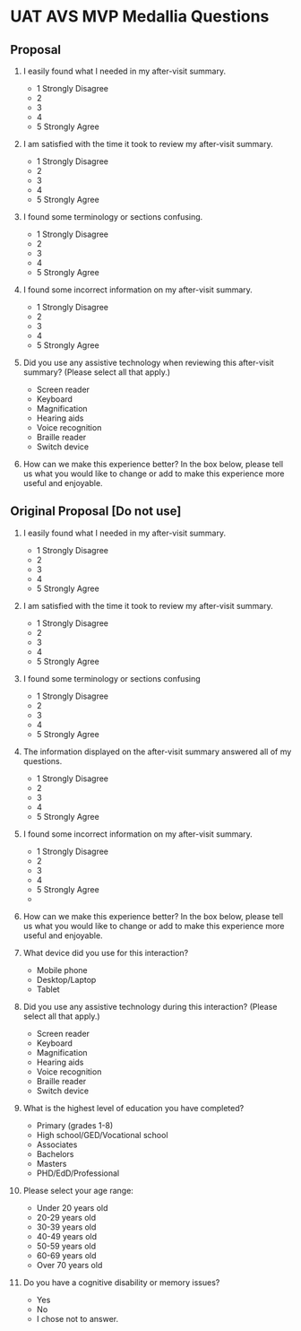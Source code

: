 # UAT AVS MVP Medallia Questions
## Proposal
1.	I easily found what I needed in my after-visit summary.
    - 1 Strongly Disagree
    - 2
    - 3
    - 4
    - 5 Strongly Agree

2.	I am satisfied with the time it took to review my after-visit summary.
    - 1 Strongly Disagree
    - 2
    - 3
    - 4
    - 5 Strongly Agree        


3.	I found some terminology or sections confusing.
    - 1 Strongly Disagree
    - 2
    - 3
    - 4
    - 5 Strongly Agree            

 
4.	I found some incorrect information on my after-visit summary.
     - 1 Strongly Disagree
    - 2
    - 3
    - 4
    - 5 Strongly Agree


5.	Did you use any assistive technology when reviewing this after-visit summary? (Please select all that apply.)
    - Screen reader
    - Keyboard
    - Magnification
    - Hearing aids
    - Voice recognition
    - Braille reader
    - Switch device


6.	How can we make this experience better? In the box below, please tell us what you would like to change or add to make this experience more useful and enjoyable.

  



## Original Proposal [Do not use]
1.	I easily found what I needed in my after-visit summary.
    - 1 Strongly Disagree
    - 2
    - 3
    - 4
    - 5 Strongly Agree


                                                                                              
                                       

2.	I am satisfied with the time it took to review my after-visit summary.
    - 1 Strongly Disagree
    - 2
    - 3
    - 4
    - 5 Strongly Agree        


3.	I found some terminology or sections confusing
    - 1 Strongly Disagree
    - 2
    - 3
    - 4
    - 5 Strongly Agree
            


4.	The information displayed on the after-visit summary answered all of my questions.
    - 1 Strongly Disagree
    - 2
    - 3
    - 4
    - 5 Strongly Agree                  

 
5.	I found some incorrect information on my after-visit summary.
     - 1 Strongly Disagree
    - 2
    - 3
    - 4
    - 5 Strongly Agree
    -             

6.	How can we make this experience better? In the box below, please tell us what you would like to change or add to make this experience more useful and enjoyable.

   




7.	What device did you use for this interaction?
    - Mobile phone
    - Desktop/Laptop
    - Tablet


8.	Did you use any assistive technology during this interaction? (Please select all that apply.)
    - Screen reader
    - Keyboard
    - Magnification
    - Hearing aids
    - Voice recognition
    - Braille reader
    - Switch device


9.	What is the highest level of education you have completed?
    - Primary (grades 1-8)
    - High school/GED/Vocational school
    - Associates
    - Bachelors
    - Masters
    - PHD/EdD/Professional

10.	Please select your age range:
    - Under 20 years old
    - 20-29 years old
    - 30-39 years old
    - 40-49 years old
    - 50-59 years old
    - 60-69 years old
    - Over 70 years old
      

11. Do you have a cognitive disability or memory issues?
    - Yes
    - No
    - I chose not to answer.
